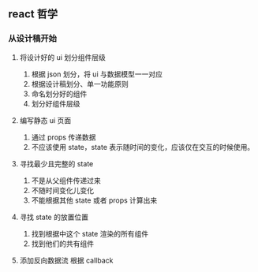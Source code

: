 ## react 哲学

### 从设计稿开始

1. 将设计好的 ui 划分组件层级

   1. 根据 json 划分，将 ui 与数据模型一一对应
   2. 根据设计稿划分、单一功能原则
   3. 命名划分好的组件
   4. 划分好组件层级

2. 编写静态 ui 页面

   1. 通过 props 传递数据
   2. 不应该使用 state，state 表示随时间的变化，应该仅在交互的时候使用。

3. 寻找最少且完整的 state

   1. 不是从父组件传递过来
   2. 不随时间变化儿变化
   3. 不能根据其他 state 或者 props 计算出来

4. 寻找 state 的放置位置

   1. 找到根据中这个 state 渲染的所有组件
   2. 找到他们的共有组件

5. 添加反向数据流
   根据 callback
